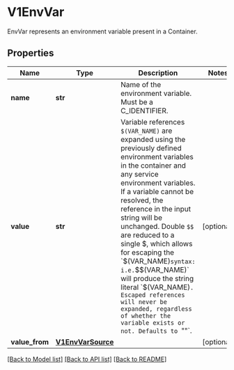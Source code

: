 # V1EnvVar

EnvVar represents an environment variable present in a Container.
## Properties
Name | Type | Description | Notes
------------ | ------------- | ------------- | -------------
**name** | **str** | Name of the environment variable. Must be a C_IDENTIFIER. | 
**value** | **str** | Variable references `$(VAR_NAME)` are expanded using the previously defined environment variables in the container and any service environment variables. If a variable cannot be resolved, the reference in the input string will be unchanged. Double `$$` are reduced to a single $, which allows for escaping the `$(VAR_NAME)` syntax: i.e. `$$(VAR_NAME)` will produce the string literal `$(VAR_NAME)`. Escaped references will never be expanded, regardless of whether the variable exists or not. Defaults to `""`. | [optional] 
**value_from** | [**V1EnvVarSource**](V1EnvVarSource.md) |  | [optional] 

[[Back to Model list]](../README.md#documentation-for-models) [[Back to API list]](../README.md#documentation-for-api-endpoints) [[Back to README]](../README.md)


